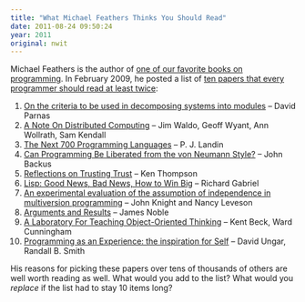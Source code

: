 ```yaml
---
title: "What Michael Feathers Thinks You Should Read"
date: 2011-08-24 09:50:24
year: 2011
original: nwit
---
```

<p>Michael Feathers is the author of <a href="http://www.amazon.com/Working-Effectively-Legacy-Michael-Feathers/dp/0131177052">one of our favorite books on programming</a>. In February 2009, he posted a list of <a href="http://blog.objectmentor.com/articles/2009/02/26/10-papers-every-programmer-should-read-at-least-twice">ten papers that every programmer should read at least twice</a>:</p>
<ol>
	<li><a href="http://sunnyday.mit.edu/16.355/parnas-criteria.html">On the criteria to be used in decomposing systems into modules</a> &ndash; David Parnas</li>
	<li><a href="http://research.sun.com/techrep/1994/abstract-29.html">A Note On Distributed Computing</a> &ndash; Jim Waldo, Geoff Wyant, Ann Wollrath, Sam Kendall</li>
	<li><a href="http://portal.acm.org/citation.cfm?id=365257">The Next 700 Programming Languages</a> &ndash; P. J. Landin</li>
	<li><a href="http://portal.acm.org/citation.cfm?id=359579">Can Programming Be Liberated from the von Neumann Style?</a> &ndash; John Backus</li>
	<li><a href="http://cm.bell-labs.com/who/ken/trust.html">Reflections on Trusting Trust</a> &ndash; Ken Thompson</li>
	<li><a href="http://citeseerx.ist.psu.edu/viewdoc/summary?doi=10.1.1.50.6083">Lisp: Good News, Bad News, How to Win Big</a> &ndash; Richard Gabriel</li>
	<li><a href="http://citeseerx.ist.psu.edu/viewdoc/summary?doi=10.1.1.29.363">An experimental evaluation of the assumption of independence in multiversion programming</a> &ndash; John Knight and Nancy Leveson</li>
	<li><a href="http://citeseerx.ist.psu.edu/viewdoc/summary?doi=10.1.1.50.7565">Arguments and Results</a> &ndash; James Noble</li>
	<li><a href="http://c2.com/doc/oopsla89/paper.html">A Laboratory For Teaching Object-Oriented Thinking</a> &ndash; Kent Beck, Ward Cunningham</li>
	<li><a href="http://citeseerx.ist.psu.edu/viewdoc/summary?doi=10.1.1.31.562">Programming as an Experience: the inspiration for Self</a> &ndash; David Ungar, Randall B. Smith</li>
</ol>
<p>His reasons for picking these papers over tens of thousands of others are well worth reading as well.  What would you add to the list?  What would you <em>replace</em> if the list had to stay 10 items long?</p>

